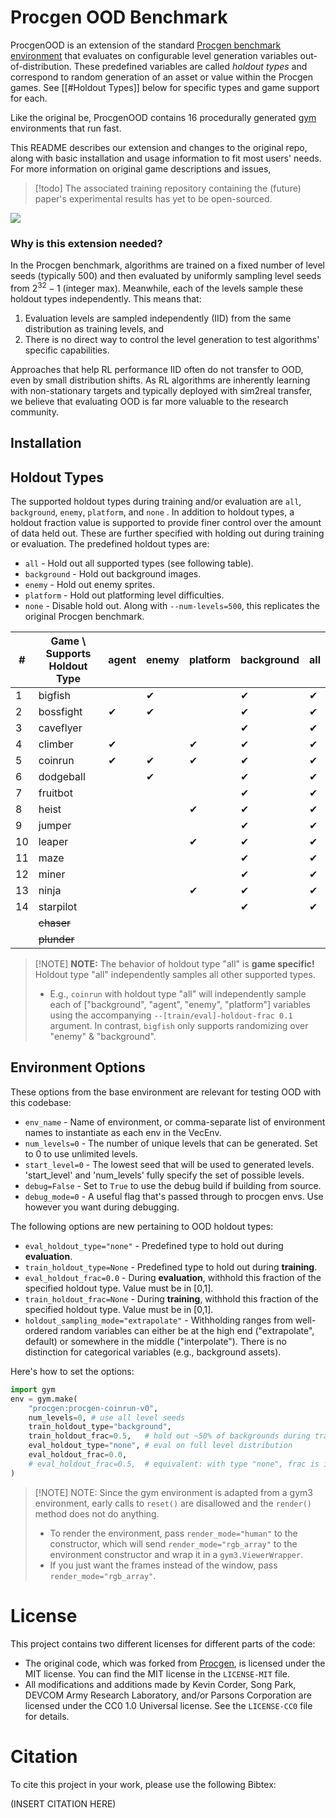 # Procgen OOD Benchmark


ProcgenOOD is an extension of the standard [Procgen benchmark environment](https://github.com/openai/procgen) that evaluates on configurable level generation variables out-of-distribution. These predefined variables are called *holdout types* and correspond to random generation of an asset or value within the Procgen games. See [[#Holdout Types]] below for specific types and game support for each. 

Like the original be, ProcgenOOD contains 16 procedurally generated [gym](https://github.com/openai/gym) environments that run fast. 

This README describes our extension and changes to the original repo, along with basic installation and usage information to fit most users' needs. For more information on original game descriptions and issues, 

> [!todo] 
> The associated training repository containing the (future) paper's experimental results has yet to be open-sourced. 


<img src="https://raw.githubusercontent.com/openai/procgen/master/screenshots/procgen.gif">


### Why is this extension needed? 

In the Procgen benchmark, algorithms are trained on a fixed number of level seeds (typically 500) and then evaluated by uniformly sampling level seeds from $2^{32} - 1$ (integer max). Meanwhile, each of the levels sample these holdout types independently. This means that: 
1. Evaluation levels are sampled independently (IID) from the same distribution as training levels, and 
2. There is no direct way to control the level generation to test algorithms' specific capabilities. 

Approaches that help RL performance IID often do not transfer to OOD, even by small distribution shifts. As RL algorithms are inherently learning with non-stationary targets and typically deployed with sim2real transfer, we believe that evaluating OOD is far more valuable to the research community. 


## Installation 








## Holdout Types 

The supported holdout types during training and/or evaluation are `all`, `background`, `enemy`, `platform`, and `none` .  In addition to holdout types, a holdout fraction value is supported to provide finer control over the amount of data held out. These are further specified with holding out during training or evaluation. The predefined holdout types are: 

* `all` - Hold out all supported types (see following table). 
* `background` - Hold out background images. 
* `enemy` - Hold out enemy sprites. 
* `platform` - Hold out platforming level difficulties. 
* `none` - Disable hold out. Along with `--num-levels=500`, this replicates the original Procgen benchmark. 

| \#  | Game \\ Supports Holdout Type | agent | enemy | platform | background | all |
| --- | ----------------------------- | ----- | ----- | -------- | ---------- | --- |
| 1   | bigfish                       |       | ✔     |          | ✔          | ✔   |
| 2   | bossfight                     | ✔     | ✔     |          | ✔          | ✔   |
| 3   | caveflyer                     |       |       |          | ✔          | ✔   |
| 4   | climber                       | ✔     |       | ✔        | ✔          | ✔   |
| 5   | coinrun                       | ✔     | ✔     | ✔        | ✔          | ✔   |
| 6   | dodgeball                     |       | ✔     |          | ✔          | ✔   |
| 7   | fruitbot                      |       |       |          | ✔          | ✔   |
| 8   | heist                         |       |       | ✔        | ✔          | ✔   |
| 9   | jumper                        |       |       |          | ✔          | ✔   |
| 10  | leaper                        |       |       | ✔        | ✔          | ✔   |
| 11  | maze                          |       |       |          | ✔          | ✔   |
| 12  | miner                         |       |       |          | ✔          | ✔   |
| 13  | ninja                         |       |       | ✔        | ✔          | ✔   |
| 14  | starpilot                     |       |       |          | ✔          | ✔   |
|     | ~~chaser~~                    |       |       |          |            |     |
|     | ~~plunder~~                   |       |       |          |            |     |

> [!NOTE] **NOTE:** The behavior of holdout type "all" is **game specific!** Holdout type "all" independently samples all other supported types. 
> - E.g., `coinrun` with holdout type "all" will independently sample each of \["background", "agent", "enemy", "platform"\] variables using the accompanying `--[train/eval]-holdout-frac 0.1` argument. 
  > In contrast, `bigfish` only supports randomizing over "enemy" & "background".

## Environment Options

These options from the base environment are relevant for testing OOD with this codebase: 

* `env_name` - Name of environment, or comma-separate list of environment names to instantiate as each env in the VecEnv.
* `num_levels=0` - The number of unique levels that can be generated. Set to 0 to use unlimited levels.
* `start_level=0` - The lowest seed that will be used to generated levels. 'start_level' and 'num_levels' fully specify the set of possible levels.
* `debug=False` - Set to `True` to use the debug build if building from source.
* `debug_mode=0` - A useful flag that's passed through to procgen envs. Use however you want during debugging.

The following options are new pertaining to OOD holdout types: 

- `eval_holdout_type="none"` - Predefined type to hold out during **evaluation**. 
- `train_holdout_type=None` - Predefined type to hold out during **training**. 
- `eval_holdout_frac=0.0` - During **evaluation**, withhold this fraction of the specified holdout type.  Value must be in \[0,1\]. 
- `train_holdout_frac=None` - During **training**, withhold this fraction of the specified holdout type.  Value must be in \[0,1\]. 
- `holdout_sampling_mode="extrapolate"` - Withholding ranges from well-ordered random variables can either be at the high end ("extrapolate", default) or somewhere in the middle ("interpolate"). There is no distinction for categorical variables (e.g., background assets). 


Here's how to set the options:

```python
import gym
env = gym.make(
	"procgen:procgen-coinrun-v0", 
	num_levels=0, # use all level seeds 
	train_holdout_type="background", 
	train_holdout_frac=0.5,   # hold out ~50% of backgrounds during training
	eval_holdout_type="none", # eval on full level distribution 
	eval_holdout_frac=0.0,
	# eval_holdout_frac=0.5,  # equivalent: with type "none", frac is ignored 
)
```

> [!NOTE] NOTE: Since the gym environment is adapted from a gym3 environment, early calls to `reset()` are disallowed and the `render()` method does not do anything.  
> - To render the environment, pass `render_mode="human"` to the constructor, which will send `render_mode="rgb_array"` to the environment constructor and wrap it in a `gym3.ViewerWrapper`.  
> - If you just want the frames instead of the window, pass `render_mode="rgb_array"`.



# License 

This project contains two different licenses for different parts of the code:

- The original code, which was forked from [Procgen](https://github.com/openai/procgen/tree/5e1dbf341d291eff40d1f9e0c0a0d5003643aebf), is licensed under the MIT license. You can find the MIT license in the `LICENSE-MIT` file.
- All modifications and additions made by Kevin Corder, Song Park, DEVCOM Army Research Laboratory, and/or Parsons Corporation are licensed under the CC0 1.0 Universal license. See the `LICENSE-CC0` file for details.

# Citation

To cite this project in your work, please use the following Bibtex: 

(INSERT CITATION HERE)
